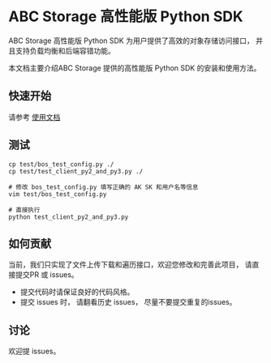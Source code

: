 # ABC Storage 高性能版 Python SDK

ABC Storage 高性能版 Python SDK 为用户提供了高效的对象存储访问接口， 并且支持负载均衡和后端容错功能。 

本文档主要介绍ABC Storage 提供的高性能版 Python SDK 的安装和使用方法。

## 快速开始

请参考 [使用文档](./doc/README.md)

## 测试

```
cp test/bos_test_config.py ./
cp test/test_client_py2_and_py3.py ./

# 修改 bos_test_config.py 填写正确的 AK SK 和用户名等信息
vim test/bos_test_config.py

# 直接执行
python test_client_py2_and_py3.py
```

## 如何贡献

当前，我们只实现了文件上传下载和遍历接口，欢迎您修改和完善此项目， 请直接提交PR 或 issues。

* 提交代码时请保证良好的代码风格。
* 提交 issues 时， 请翻看历史 issues， 尽量不要提交重复的issues。

## 讨论

欢迎提 issues。

